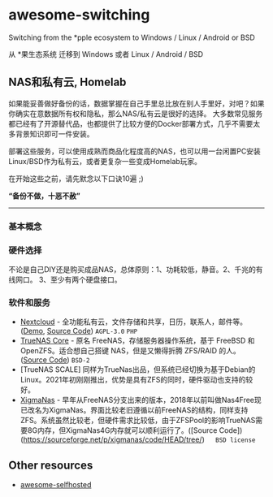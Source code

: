 # awesome-switching

Switching from the *pple ecosystem to Windows / Linux / Android or BSD

从 *果生态系统 迁移到 Windows 或者 Linux / Android / BSD

## NAS和私有云, Homelab
如果能妥善做好备份的话，数据掌握在自己手里总比放在别人手里好，对吧？如果你确实在意数据所有权和隐私，那么NAS/私有云是很好的选择。
大多数常见服务都已经有了开源替代品，也都提供了比较方便的Docker部署方式，几乎不需要太多背景知识即可一件安装。

部署这些服务，可以使用成熟而商品化程度高的NAS，也可以用一台闲置PC安装Linux/BSD作为私有云，或者更复杂一些变成Homelab玩家。

在开始这些之前，请先默念以下口诀10遍 ;)

**“备份不做，十恶不赦”**

---------

### 基本概念

### 硬件选择
不论是自己DIY还是购买成品NAS，总体原则：1、功耗较低，静音。2、千兆的有线网口。 3、至少有两个硬盘接口。

### 软件和服务
- [Nextcloud](https://nextcloud.com/) - 全功能私有云，文件存储和共享，日历，联系人，邮件等。 ([Demo](https://demo.nextcloud.com/), [Source Code](https://github.com/nextcloud/server)) `AGPL-3.0` `PHP`
- [TrueNAS Core](https://www.truenas.com) - 原名 FreeNAS，存储服务器操作系统，基于 FreeBSD 和 OpenZFS。适合想自己搭键 NAS，但是又懒得折腾 ZFS/RAID 的人。([Source Code](https://github.com/truenas/)) `BSD-2` 
- [TrueNAS SCALE] 同样为TrueNas出品，但系统已经切换为基于Debian的Linux。2021年初刚刚推出，优势是具有ZFS的同时，硬件驱动也支持的较好。
- [XigmaNas](https://xigmanas.com/) - 早年从FreeNAS分支出来的版本，2018年以前叫做Nas4Free现已改名为XigmaNas。界面比较老旧遵循以前FreeNAS的结构，同样支持ZFS。系统虽然比较老，但硬件需求比较低，由于ZFSPool的影响TrueNAS需要8G内存，但XigmaNas4G内存就可以顺利运行了。([Source Code])(https://sourceforge.net/p/xigmanas/code/HEAD/tree/)`	BSD license`

## Other resources
- [awesome-selfhosted](https://github.com/awesome-selfhosted/awesome-selfhosted)
